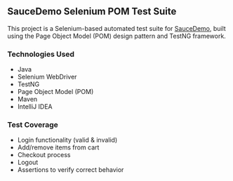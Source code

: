 ## SauceDemo Selenium POM Test Suite

This project is a Selenium-based automated test suite for [SauceDemo](https://www.saucedemo.com/), built using the Page Object Model (POM) design pattern and TestNG framework.

###  Technologies Used
- Java
- Selenium WebDriver
- TestNG
- Page Object Model (POM)
- Maven
- IntelliJ IDEA

###  Test Coverage
-  Login functionality (valid & invalid)
-  Add/remove items from cart
-  Checkout process
-  Logout
-  Assertions to verify correct behavior
